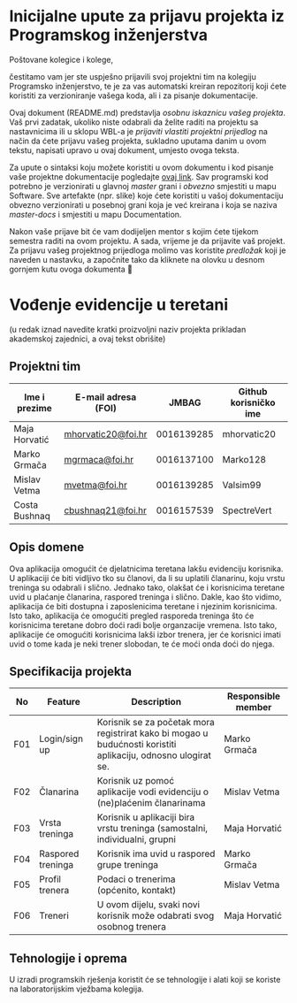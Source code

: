 # Inicijalne upute za prijavu projekta iz Programskog inženjerstva

Poštovane kolegice i kolege, 

čestitamo vam jer ste uspješno prijavili svoj projektni tim na kolegiju Programsko inženjerstvo, te je za vas automatski kreiran repozitorij koji ćete koristiti za verzioniranje vašega koda, ali i za pisanje dokumentacije.

Ovaj dokument (README.md) predstavlja *osobnu iskaznicu vašeg projekta*. Vaš prvi zadatak, ukoliko niste odabrali da želite raditi na projektu sa nastavnicima ili u sklopu WBL-a je *prijaviti vlastiti projektni prijedlog* na način da ćete prijavu vašeg projekta, sukladno uputama danim u ovom tekstu, napisati upravo u ovaj dokument, umjesto ovoga teksta.

Za upute o sintaksi koju možete koristiti u ovom dokumentu i kod pisanje vaše projektne dokumentacije pogledajte [ovaj link](https://guides.github.com/features/mastering-markdown/).
Sav programski kod potrebno je verzionirati u glavnoj *master* grani i *obvezno* smjestiti u mapu Software. Sve artefakte (npr. slike) koje ćete koristiti u vašoj dokumentaciju obvezno verzionirati u posebnoj grani koja je već kreirana i koja se naziva *master-docs* i smjestiti u mapu Documentation.

Nakon vaše prijave bit će vam dodijeljen mentor s kojim ćete tijekom semestra raditi na ovom projektu. A sada, vrijeme je da prijavite vaš projekt. Za prijavu vašeg projektnog prijedloga molimo vas koristite *predložak* koji je naveden u nastavku, a započnite tako da kliknete na olovku u desnom gornjem kutu ovoga dokumenta 🙂 

# Vođenje evidencije u teretani
(u redak iznad navedite kratki proizvoljni naziv projekta prikladan akademskoj zajednici, a ovaj tekst obrišite)

## Projektni tim

Ime i prezime | E-mail adresa (FOI) | JMBAG     | Github korisničko ime
------------  | ------------------- | --------- | ---------------------
Maja Horvatić | mhorvatic20@foi.hr  | 0016139285| mhorvatic20
Marko Grmača  | mgrmaca@foi.hr      | 0016137100| Marko128
Mislav Vetma  | mvetma@foi.hr       | 0016139285| Valsim99
Costa Bushnaq | cbushnaq21@foi.hr   | 0016157539| SpectreVert

## Opis domene
Ova aplikacija omogućit će djelatnicima teretana lakšu evidenciju korisnika. U aplikaciji će biti vidljivo tko su članovi, da li su uplatili članarinu, koju vrstu treninga su odabrali i slično. Jednako tako, olakšat će i korisnicima teretane uvid u plaćanje članarina, raspored treninga i slično. Dakle, kao što vidimo, aplikacija će biti dostupna i zaposlenicima teretane i njezinim korisnicima. Isto tako, aplikacija će omogućiti pregled rasporeda treninga što će korisnicima teretane dobro doći radi bolje organzacije vremena. Isto tako, aplikacije će omogućiti korisnicima lakši izbor trenera, jer će korisnici imati uvid o tome kada je neki trener slobodan, te će moći onda doći do njega. 

## Specifikacija projekta

No  | Feature       | Description | Responsible member
--- | ------------- | ----------- | ------------------
F01 | Login/sign up | Korisnik se za početak mora registrirat kako bi mogao u budućnosti koristiti aplikaciju, odnosno ulogirat se. | Marko Grmača
F02 | Članarina | Korisnik uz pomoć aplikacije vodi evidenciju o (ne)plaćenim članarinama | Mislav Vetma
F03 | Vrsta treninga | Korisnik u aplikaciji bira vrstu treninga (samostalni, individualni, grupni | Maja Horvatić
F04 | Raspored treninga | Korisnik ima uvid u raspored grupe treninga  | Marko Grmača
F05 | Profil trenera | Podaci o trenerima (općenito, kontakt)  | Mislav Vetma
F06 | Treneri | U ovom dijelu, svaki novi korisnik može odabrati svog osobnog trenera  |Maja Horvatić

## Tehnologije i oprema
U izradi programskih rješenja koristit će se tehnologije i alati koji se koriste na laboratorijskim vježbama kolegija.
